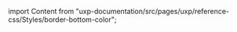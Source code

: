 
import Content from "uxp-documentation/src/pages/uxp/reference-css/Styles/border-bottom-color";

<Content query="product=xd"/>
